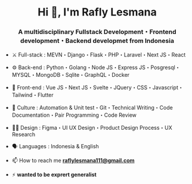 <h1 align="center">Hi 👋, I'm Rafly Lesmana</h1>
<h3 align="center">A multidisciplinary Fullstack Development・Frontend development・Backend developmet from Indonesia</h3>


- ⚔️ Full-stack : MEVN・Django・Flask・PHP・Laravel・Next JS・React 

- ⚙️ Back-end : Python・Golang・Node JS・Express JS・Posgresql・MYSQL・MongoDB・Sqlite・GraphQL・Docker

- 📱 Front-end : Vue JS・Next JS・Svelte・JQuery・CSS・Javascript・Tailwind・Flutter

- 💎 Culture : Automation & Unit test・Git・Technical Writing・Code Documentation・Pair Programming・Code Review

- ✍🏻 Design : Figma・UI UX Design・Product Design Process・UX Research

- 🗣 Languages : Indonesia & English 

- 📫 How to reach me **raflylesmana111@gmail.com**

- ⚡ **wanted to be exprert generalist**

